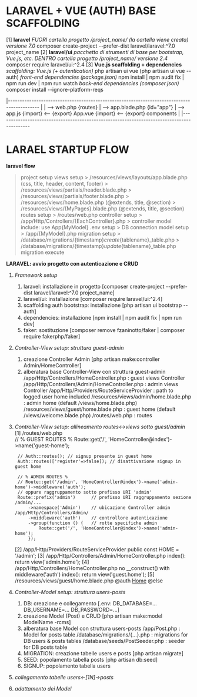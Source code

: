 # ####################################################
# LARAVEL + VUE (AUTH) BASE SCAFFOLDING

[1] **laravel**
*FUORI cartella progetto /project_name/ (la cartella viene creata)* 
*versione 7.0*
composer create-project --prefer-dist laravel/laravel:^7.0 project_name
[2] **laravel/ui**
*pacchetto di strumenti di base per bootstrap, Vue.js, etc.*
*DENTRO cartella progetto /project_name/* 
*versione 2.4*
composer require laravel/ui:^2.4
[3] **Vue.js scaffolding + dependencies**
*scaffolding: Vue.js (+ autentication)*
php artisan ui vue
(php artisan ui vue --auth)
*front-end dependencies (package.json)*
npm install | npm audit fix | npm run dev | npm run watch
*back-end dependencies (composer.json)*
composer install --ignore-platform-reqs

|-------------------------------------------------------------------------------------------
|
|	--> web.php {routes} 
|		--> app.blade.php {id="app"} 
|			--> app.js {import}	<--	{export} App.vue {import} <-- {export} components
|
|-------------------------------------------------------------------------------------------











# ####################################################
# LARAEL STARTUP FLOW

**laravel flow**
> project setup
> views setup
	> /resources/views/layouts/app.blade.php (css, title, header, content, footer)
	> /resources/views/partials/header.blade.php
	> /resources/views/partials/footer.blade.php
	> /resources/views/home.blade.php (@extends, title, @section)
	> /resources/views/{MyPages}.blade.php (@extends, title, @section)
> routes setup
	> /routes/web.php
> controller setup
	> /app/Http/Controllers/{EachController}.php
	> controller model include: use App\{MyModel} 
> .env setup
	> DB connection 
> model setup
	> /app/{MyModel}.php
> migration setup
	> /database/migrations/{timestamp}_create_{tablename}_table.php
	> /database/migrations/{timestamp}_update_{tablename}_table.php
> migration execute

**LARAVEL: avvio progetto con autenticazione e CRUD**
1. *Framework setup*
   1. laravel: installazione in progetto 		[composer create-project --prefer-dist laravel/laravel:^7.0 project_name]
   2. laravel/ui: installazione 				[composer require laravel/ui:^2.4]
   3. scaffolding auth bootstrap: installazione	[php artisan ui bootstrap --auth]
   4. dependencies: installazione 				[npm install | npm audit fix | npm run dev]
   5. faker: sostituzione						[composer remove fzaninotto/faker | composer require fakerphp/faker]
2. *Controller-View setup: struttura guest-admin*
   1. creazione Controller Admin				[php artisan make:controller Admin/HomeController]
   2. alberatura base Controller-View con struttura guest-admin
   		/app/Http/Controllers/HomeController.php		: guest views Controller 
   		/app/Http/Controllers/Admin/HomeController.php	: admin views Controller
		/app/Http/Providers/RouteServiceProvider		: path to logged user home included
		/resources/views/admin/home.blade.php			: admin home (default /views/home.blade.php)
   		/resources/views/guest/home.blade.php			: guest home (default /views/welcome.blade.php)
		/routes/web.php									: routes
3. *Controller-View setup: allineamento routes<->views sotto guest/admin*
   [1] /routes/web.php	   	
		// % GUEST ROUTES % 
		Route::get('/', 'HomeController@index')->name('guest-home');

		// Auth::routes(); // signup presente in guest home
		Auth::routes(['register'=>false]); // disattivazione signup in guest home 

		// % ADMIN ROUTES % 
		// Route::get('/admin', 'HomeController@index')->name('admin-home')->middleware('auth');
		// oppure raggruppamento sotto prefisso URI 'admin'
		Route::prefix('admin')   	// prefisso URI raggruppamento sezione /admin/...
			->namespace('Admin')	// ubicazione Controller admin /app/Http/Controllers/Admin/
			->middleware('auth')	// controllore autenticazione
			->group(function () {	// rotte specifiche admin
				Route::get('/', 'HomeController@index')->name('admin-home');
			});
   [2] /app/Http/Providers/RouteServiceProvider
   		public const HOME = '/admin';
   [3] /app/Http/Controllers/Admin/HomeController.php
		index(): return view('admin.home');
   [4] /app/Http/Controllers/HomeController.php
		no __construct() with middleware('auth')
        index(): return view('guest.home');
   [5] /resources/views/guest/home.blade.php
		@auth
			<a href="{{ url('/admin') }}">Home</a>
		@else    
4. *Controller-Model setup: struttura users-posts* 
   1. DB: creazione e collegamento					[.env: DB_DATABASE=... DB_USERNAME=... DB_PASSWORD=...]
   2. creazione Model (Post) e CRUD					[php artisan make:model ModelName -rcms]
   3. alberatura base Model con struttura users-posts
   		/app/Post.php					: Model for posts table
		/database/migrations/{...}.php	: migrations for DB users & posts tables
		/database/seeds/PostSeeder.php	: seeder for DB posts table
   4. MIGRATION: creazione tabelle users e posts 	[php artisan migrate]
   5. SEED: popolamento tabella posts				[php artisan db:seed]
   6. SIGNUP: popolamento tabella users
5. *collegamento tabelle users<-[1N]->posts*
6. *adattamento dei Model*

# ####################################################
# 




